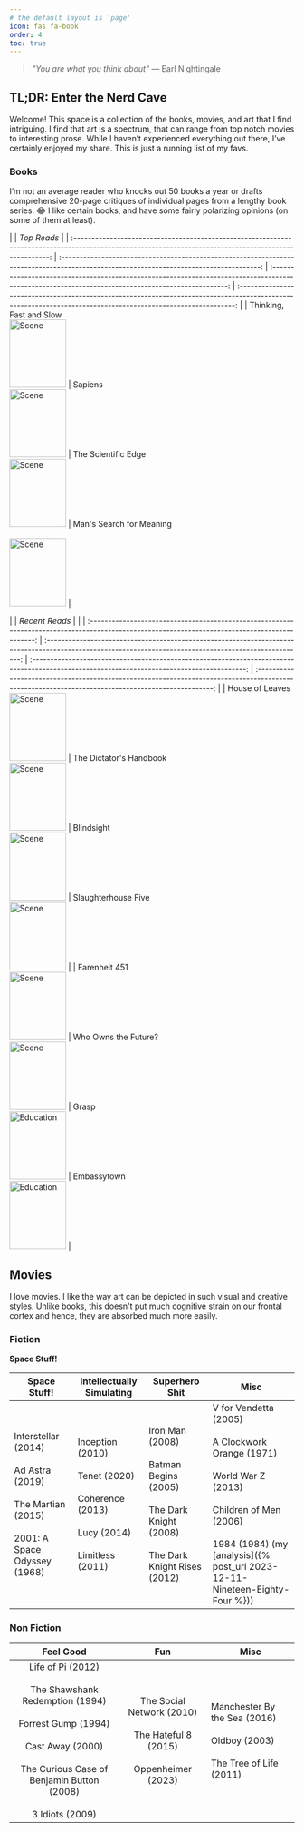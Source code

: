 ```yaml
---
# the default layout is 'page'
icon: fas fa-book
order: 4
toc: true
---
```


> _"You are what you think about"_
> — Earl Nightingale

## TL;DR: Enter the Nerd Cave

Welcome! This space is a collection of the books, movies, and art that I find intriguing. I find that art is a spectrum, that can range from top notch movies to interesting prose. While I haven’t experienced everything out there, I’ve certainly enjoyed my share. This is just a running list of my favs.

### Books

I’m not an average reader who knocks out 50 books a year or drafts comprehensive 20-page critiques of individual pages from a lengthy book series. 😂 I like certain books, and have some fairly polarizing opinions (on some of them at least).

|                                                                                                                                                         |                                                               _Top Reads_                                                               |
| :-----------------------------------------------------------------------------------------------------------------------------------------------------: | :-------------------------------------------------------------------------------------------------------------------------------------: | :------------------------------------------------------------------------------------------------------------------------------------------------: | :-----------------------------------------------------------------------------------------------------------------------------------------------------------: |
| Thinking, Fast and Slow <br> <img src="https://m.media-amazon.com/images/I/71f6DceqZAL._AC_UF1000,1000_QL80_.jpg" width="100" height="120" alt='Scene'> | Sapiens <br> <img src="https://m.media-amazon.com/images/I/713jIoMO3UL._AC_UF1000,1000_QL80_.jpg" width="100" height="120" alt='Scene'> | The Scientific Edge <br><img src="https://m.media-amazon.com/images/I/51A6MM7QThL._AC_UF1000,1000_QL80_.jpg" width="100" height="120" alt='Scene'> | Man's Search for Meaning <br> <br> <img src="https://m.media-amazon.com/images/I/61157LApbuL._AC_UF1000,1000_QL80_.jpg" width="100" height="120" alt='Scene'> |

<!-- <img src="" width="100" height="120" alt='Scene'> -->

|                                                                                                                                                 |                                                                     _Recent Reads_                                                                      |                                                                                                                                             |
| :---------------------------------------------------------------------------------------------------------------------------------------------: | :-----------------------------------------------------------------------------------------------------------------------------------------------------: | :-----------------------------------------------------------------------------------------------------------------------------------------: | :------------------------------------------------------------------------------------------------------------------------------------------------: |
| House of Leaves <br> <img src="https://m.media-amazon.com/images/I/51QoJuZLrlL._AC_UF1000,1000_QL80_.jpg" width="100" height="120" alt='Scene'> | The Dictator's Handbook <br> <img src="https://m.media-amazon.com/images/I/71iufTdpaEL._AC_UF1000,1000_QL80_.jpg" width="100" height="120" alt='Scene'> | Blindsight <br> <img src="https://m.media-amazon.com/images/I/91QhIpYvuQL._AC_UF1000,1000_QL80_.jpg" width="100" height="120" alt='Scene'> | Slaughterhouse Five <br><img src="https://m.media-amazon.com/images/I/51jLxTxTnyL._AC_UF1000,1000_QL80_.jpg" width="100" height="120" alt='Scene'> |
|  Farenheit 451 <br> <img src="https://m.media-amazon.com/images/I/61l8LHt4MeL._AC_UF1000,1000_QL80_.jpg" width="100" height="120" alt='Scene'>  |  Who Owns the Future? <br> <img src="https://m.media-amazon.com/images/I/81b2vtpif1L._AC_UF1000,1000_QL80_.jpg" width="100" height="120" alt='Scene'>   |  Grasp <br> <img src="https://m.media-amazon.com/images/I/61Jn0C3E5wL._AC_UF1000,1000_QL80_.jpg" width="100" height="120" alt='Education'>  |  Embassytown <br> <img src="https://m.media-amazon.com/images/I/714DcM6w5jL._AC_UF1000,1000_QL80_.jpg" width="100" height="120" alt='Education'>   |

## Movies

I love movies. I like the way art can be depicted in such visual and creative styles. Unlike books, this doesn't put much cognitive strain on our frontal cortex and hence, they are absorbed much more easily.

### Fiction

**Space Stuff!**

| Space Stuff!                                                                                                 | Intellectually Simulating                                                                               | Superhero Shit                                                                                                | Misc                                                                                                                                                                                              |
| ------------------------------------------------------------------------------------------------------------ | ------------------------------------------------------------------------------------------------------- | ------------------------------------------------------------------------------------------------------------- | ------------------------------------------------------------------------------------------------------------------------------------------------------------------------------------------------- |
| Interstellar (2014)<br><br>Ad Astra (2019)<br><br>The Martian (2015)<br><br>2001: A Space Odyssey (1968)<br> | Inception (2010)<br><br>Tenet (2020)<br><br>Coherence (2013)<br><br>Lucy (2014)<br><br>Limitless (2011) | Iron Man (2008)<br><br>Batman Begins (2005)<br><br>The Dark Knight (2008)<br><br>The Dark Knight Rises (2012) | V for Vendetta (2005)<br><br>A Clockwork Orange (1971)<br><br>World War Z (2013)<br><br>Children of Men (2006)<br><br>1984 (1984) (my [analysis]({% post_url 2023-12-11-Nineteen-Eighty-Four %})) |

### Non Fiction

|                                                                                      Feel Good                                                                                       |                                       Fun                                       | Misc                                                                             |
| :----------------------------------------------------------------------------------------------------------------------------------------------------------------------------------: | :-----------------------------------------------------------------------------: | -------------------------------------------------------------------------------- |
| Life of Pi (2012)<br><br>The Shawshank Redemption (1994)<br><br>Forrest Gump (1994)<br><br>Cast Away (2000)<br><br>The Curious Case of Benjamin Button (2008)<br><br>3 Idiots (2009) | The Social Network (2010)<br><br>The Hateful 8 (2015)<br><br>Oppenheimer (2023) | Manchester By the Sea (2016)<br><br>Oldboy (2003)<br><br>The Tree of Life (2011) |
